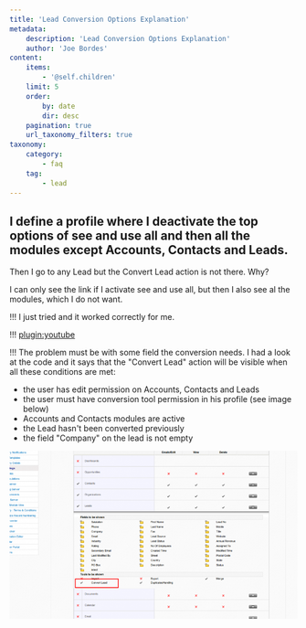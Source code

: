 ```yaml
---
title: 'Lead Conversion Options Explanation'
metadata:
    description: 'Lead Conversion Options Explanation'
    author: 'Joe Bordes'
content:
    items:
        - '@self.children'
    limit: 5
    order:
        by: date
        dir: desc
    pagination: true
    url_taxonomy_filters: true
taxonomy:
    category:
        - faq
    tag:
        - lead
---
```



<div class="notices blue">
<h2>I define a profile where I deactivate the top options of see and use
all and then all the modules except Accounts, Contacts and Leads.</h2>

Then I go to any Lead but the Convert Lead action is not there. Why?

I can only see the link if I activate see and use all, but then I also
see al the modules, which I do not want.</div>

!!! I just tried and it worked correctly for me.

!!! [plugin:youtube](https://youtu.be/wFnoEiOtNDU)


!!! The problem must be with some field the conversion needs. I had a look at the code and it says that the "Convert Lead" action will be visible when all these conditions are met:

-   the user has edit permission on Accounts, Contacts and Leads
-   the user must have conversion tool permission in his profile (see
    image below)
-   Accounts and Contacts modules are active
-   the Lead hasn't been converted previously
-   the field "Company" on the lead is not empty

![](convertleadtoolpermission.png?width=100%)